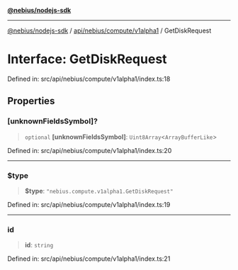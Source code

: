 [**@nebius/nodejs-sdk**](../../../../../README.md)

***

[@nebius/nodejs-sdk](../../../../../README.md) / [api/nebius/compute/v1alpha1](../README.md) / GetDiskRequest

# Interface: GetDiskRequest

Defined in: src/api/nebius/compute/v1alpha1/index.ts:18

## Properties

### \[unknownFieldsSymbol\]?

> `optional` **\[unknownFieldsSymbol\]**: `Uint8Array`\<`ArrayBufferLike`\>

Defined in: src/api/nebius/compute/v1alpha1/index.ts:20

***

### $type

> **$type**: `"nebius.compute.v1alpha1.GetDiskRequest"`

Defined in: src/api/nebius/compute/v1alpha1/index.ts:19

***

### id

> **id**: `string`

Defined in: src/api/nebius/compute/v1alpha1/index.ts:21
